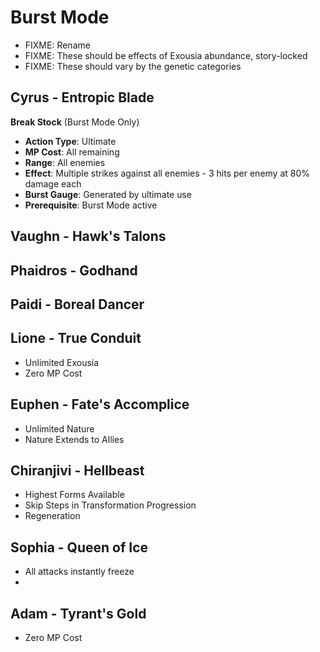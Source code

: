 # Burst Mode
- FIXME: Rename
- FIXME: These should be effects of Exousia abundance, story-locked
- FIXME: These should vary by the genetic categories

## Cyrus - Entropic Blade

**Break Stock** (Burst Mode Only)
- **Action Type**: Ultimate
- **MP Cost**: All remaining
- **Range**: All enemies
- **Effect**: Multiple strikes against all enemies - 3 hits per enemy at 80% damage each
- **Burst Gauge**: Generated by ultimate use
- **Prerequisite**: Burst Mode active

## Vaughn - Hawk's Talons

## Phaidros - Godhand

## Paidi - Boreal Dancer

## Lione - True Conduit
- Unlimited Exousia
- Zero MP Cost

## Euphen - Fate's Accomplice
- Unlimited Nature
- Nature Extends to Allies

## Chiranjivi - Hellbeast
- Highest Forms Available
- Skip Steps in Transformation Progression
- Regeneration

## Sophia - Queen of Ice
- All attacks instantly freeze
- 

## Adam - Tyrant's Gold
- Zero MP Cost